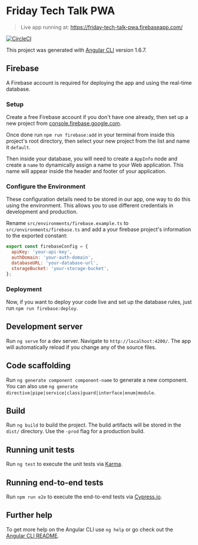 # Friday Tech Talk PWA

> Live app running at: https://friday-tech-talk-pwa.firebaseapp.com/

[![CircleCI](https://circleci.com/gh/andreasonny83/friday-tech-talks-pwa/tree/master.svg?style=svg)](https://circleci.com/gh/andreasonny83/friday-tech-talks-pwa/tree/master)

This project was generated with [Angular CLI](https://github.com/angular/angular-cli) version 1.6.7.

## Firebase

A Firebase account is required for deploying the app and using the real-time
database.

### Setup

Create a free Firebase account if you don't have one already, then set up a new
project from [console.firebase.google.com](https://console.firebase.google.com/).

Once done run `npm run firebase:add` in your terminal from inside this
project's root directory, then select your new project from the list and name
it `default`.

Then inside your database, you will need to create a `AppInfo` node
and create a `name` to dynamically assign a name to your Web application.
This name will appear inside the header and footer of your application.

### Configure the Environment

These configuration details need to be stored in our app, one way to do this using the environment. This allows you to use different credentials in development and production.

Rename `src/environments/firebase.example.ts` to `src/environments/firebase.ts`
and add a your firebase project's information to the exported constant:

```js
export const firebaseConfig = {
  apiKey: 'your-api-key',
  authDomain: 'your-auth-domain',
  databaseURL: 'your-database-url',
  storageBucket: 'your-storage-bucket',
};
```

### Deployment

Now, if you want to deploy your code live and set up the database rules, just
run `npm run firebase:deploy`.

## Development server

Run `ng serve` for a dev server. Navigate to `http://localhost:4200/`. The app will automatically reload if you change any of the source files.

## Code scaffolding

Run `ng generate component component-name` to generate a new component. You can also use `ng generate directive|pipe|service|class|guard|interface|enum|module`.

## Build

Run `ng build` to build the project. The build artifacts will be stored in the `dist/` directory. Use the `-prod` flag for a production build.

## Running unit tests

Run `ng test` to execute the unit tests via [Karma](https://karma-runner.github.io).

## Running end-to-end tests

Run `npm run e2e` to execute the end-to-end tests via [Cypress.io](https://www.cypress.io/).

## Further help

To get more help on the Angular CLI use `ng help` or go check out the [Angular CLI README](https://github.com/angular/angular-cli/blob/master/README.md).
